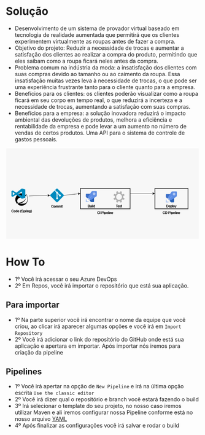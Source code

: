 # Solução 
- Desenvolvimento de um sistema de provador virtual baseado em tecnologia de realidade aumentada que permitirá que os clientes experimentem virtualmente as roupas antes de fazer a compra.
- Objetivo do projeto: Reduzir a necessidade de trocas e aumentar a satisfação dos clientes ao realizar a compra do produto, permitindo que eles saibam como a roupa ficará neles antes da compra.
- Problema comum na indústria da moda: a insatisfação dos clientes com suas compras devido ao tamanho ou ao caimento da roupa. Essa insatisfação muitas vezes leva à necessidade de trocas, o que pode ser uma experiência frustrante tanto para o cliente quanto para a empresa.
- Benefícios para os clientes: os clientes poderão visualizar como a roupa ficará em seu corpo em tempo real, o que reduzirá a incerteza e a necessidade de trocas, aumentando a satisfação com suas compras.
- Benefícios para a empresa: a solução inovadora reduzirá o impacto ambiental das devoluções de produtos, melhora a eficiência e rentabilidade da empresa e pode levar a um aumento no número de vendas de certos produtos. Uma API para o sistema de controle de gastos pessoais.
<img src="../sprint4.drawio.png"/>

# How To

- 1º Você irá acessar o seu Azure DevOps 
- 2º Em Repos, você irá importar o repositório que está sua aplicação.

## Para importar 
- 1º Na parte superior você irá encontrar o nome da equipe que você criou, ao clicar irá aparecer algumas opções e você irá em `Import Repository`
- 2º Você irá adicionar o link do repositório do GitHub onde está sua aplicação e apertara em importar. Após importar nós iremos para criação da pipeline

## Pipelines
- 1º Você irá apertar na opção de `New Pipeline` e irá na última opção escrita `Use the classic editor`
- 2º Você irá dizer qual o repositório e branch você estará fazendo o build
- 3º Irá selecionar o template do seu projeto, no nosso caso iremos utilizar Maven e ali iremos configurar nossa Pipeline conforme está no nosso arquivo <a href="https://github.com/lucasmoraisnt/WeAr-Digital/blob/main/DevOps/pipeline.yaml">YAML</a>
- 4º Após finalizar as configurações você irá salvar e rodar o build
